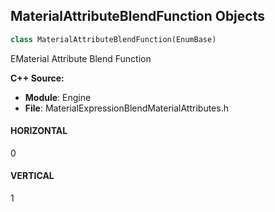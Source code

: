 ## MaterialAttributeBlendFunction Objects

```python
class MaterialAttributeBlendFunction(EnumBase)
```

EMaterial Attribute Blend Function

**C++ Source:**

- **Module**: Engine
- **File**: MaterialExpressionBlendMaterialAttributes.h

<a id="unreal.MaterialAttributeBlendFunction.HORIZONTAL"></a>

#### HORIZONTAL

0

<a id="unreal.MaterialAttributeBlendFunction.VERTICAL"></a>

#### VERTICAL

1

<a id="unreal.MaterialExpressionBoundsType"></a>